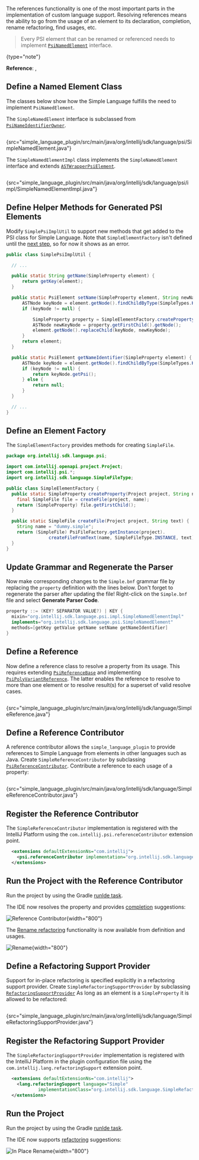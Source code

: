 [//]: # (title: 10. Reference Contributor)

<!-- Copyright 2000-2022 JetBrains s.r.o. and other contributors. Use of this source code is governed by the Apache 2.0 license that can be found in the LICENSE file. -->

<include src="language_and_filetype.md" include-id="custom_language_tutorial_header"></include>

The references functionality is one of the most important parts in the implementation of custom language support.
Resolving references means the ability to go from the usage of an element to its declaration, completion, rename refactoring, find usages, etc.

 >  Every PSI element that can be renamed or referenced needs to implement [`PsiNamedElement`](upsource:///platform/core-api/src/com/intellij/psi/PsiNamedElement.java) interface.
 >
 {type="note"}

**Reference**: [](references_and_resolve.md), [](psi_references.md)

## Define a Named Element Class
The classes below show how the Simple Language fulfills the need to implement `PsiNamedElement`.

The `SimpleNamedElement` interface is subclassed from [`PsiNameIdentifierOwner`](upsource:///platform/core-api/src/com/intellij/psi/PsiNameIdentifierOwner.java).

```java
```
{src="simple_language_plugin/src/main/java/org/intellij/sdk/language/psi/SimpleNamedElement.java"}

The `SimpleNamedElementImpl` class implements the `SimpleNamedElement` interface and extends [`ASTWrapperPsiElement`](upsource:///platform/core-impl/src/com/intellij/extapi/psi/ASTWrapperPsiElement.java).

```java
```
{src="simple_language_plugin/src/main/java/org/intellij/sdk/language/psi/impl/SimpleNamedElementImpl.java"}

## Define Helper Methods for Generated PSI Elements
Modify `SimplePsiImplUtil` to support new methods that get added to the PSI class for Simple Language.
Note that `SimpleElementFactory` isn't defined until the [next step](#define-an-element-factory), so for now it shows as an error.

```java
public class SimplePsiImplUtil {

  // ...

  public static String getName(SimpleProperty element) {
      return getKey(element);
  }

  public static PsiElement setName(SimpleProperty element, String newName) {
      ASTNode keyNode = element.getNode().findChildByType(SimpleTypes.KEY);
      if (keyNode != null) {

          SimpleProperty property = SimpleElementFactory.createProperty(element.getProject(), newName);
          ASTNode newKeyNode = property.getFirstChild().getNode();
          element.getNode().replaceChild(keyNode, newKeyNode);
      }
      return element;
  }

  public static PsiElement getNameIdentifier(SimpleProperty element) {
      ASTNode keyNode = element.getNode().findChildByType(SimpleTypes.KEY);
      if (keyNode != null) {
          return keyNode.getPsi();
      } else {
          return null;
      }
  }

  // ...
}
```

## Define an Element Factory
The `SimpleElementFactory` provides methods for creating `SimpleFile`.

```java
package org.intellij.sdk.language.psi;

import com.intellij.openapi.project.Project;
import com.intellij.psi.*;
import org.intellij.sdk.language.SimpleFileType;

public class SimpleElementFactory {
  public static SimpleProperty createProperty(Project project, String name) {
    final SimpleFile file = createFile(project, name);
    return (SimpleProperty) file.getFirstChild();
  }

  public static SimpleFile createFile(Project project, String text) {
    String name = "dummy.simple";
    return (SimpleFile) PsiFileFactory.getInstance(project).
                createFileFromText(name, SimpleFileType.INSTANCE, text);
  }
}
```

## Update Grammar and Regenerate the Parser
Now make corresponding changes to the `Simple.bnf` grammar file by replacing the `property` definition with the lines below.
Don't forget to regenerate the parser after updating the file!
Right-click on the `Simple.bnf` file and select **Generate Parser Code**.

```java
property ::= (KEY? SEPARATOR VALUE?) | KEY {
  mixin="org.intellij.sdk.language.psi.impl.SimpleNamedElementImpl"
  implements="org.intellij.sdk.language.psi.SimpleNamedElement"
  methods=[getKey getValue getName setName getNameIdentifier]
}
```

## Define a Reference
Now define a reference class to resolve a property from its usage.
This requires extending [`PsiReferenceBase`](upsource:///platform/core-api/src/com/intellij/psi/PsiReferenceBase.java) and implementing [`PsiPolyVariantReference`](upsource:///platform/core-api/src/com/intellij/psi/PsiPolyVariantReference.java).
The latter enables the reference to resolve to more than one element or to resolve result(s) for a superset of valid resolve cases.

```java
```
{src="simple_language_plugin/src/main/java/org/intellij/sdk/language/SimpleReference.java"}

## Define a Reference Contributor
A reference contributor allows the `simple_language_plugin` to provide references to Simple Language from elements in other languages such as Java.
Create `SimpleReferenceContributor` by subclassing [`PsiReferenceContributor`](upsource:///platform/core-api/src/com/intellij/psi/PsiReferenceContributor.java).
Contribute a reference to each usage of a property:

```java
```
{src="simple_language_plugin/src/main/java/org/intellij/sdk/language/SimpleReferenceContributor.java"}

## Register the Reference Contributor
The `SimpleReferenceContributor` implementation is registered with the IntelliJ Platform using the `com.intellij.psi.referenceContributor` extension point.

```xml
  <extensions defaultExtensionNs="com.intellij">
    <psi.referenceContributor implementation="org.intellij.sdk.language.SimpleReferenceContributor"/>
  </extensions>
```

## Run the Project with the Reference Contributor
Run the project by using the Gradle [runIde task](gradle_prerequisites.md#running-a-simple-gradle-based-intellij-platform-plugin).

The IDE now resolves the property and provides [completion](https://www.jetbrains.com/help/idea/auto-completing-code.html#basic_completion) suggestions:

![Reference Contributor](reference_contributor.png){width="800"}

The [Rename refactoring](https://www.jetbrains.com/help/idea/rename-refactorings.html#invoke-rename-refactoring) functionality is now available from definition and usages.

![Rename](rename.png){width="800"}

## Define a Refactoring Support Provider
Support for in-place refactoring is specified explicitly in a refactoring support provider.
Create `SimpleRefactoringSupportProvider` by subclassing [`RefactoringSupportProvider`](upsource:///platform/lang-api/src/com/intellij/lang/refactoring/RefactoringSupportProvider.java)
As long as an element is a `SimpleProperty` it is allowed to be refactored:

```java
```
{src="simple_language_plugin/src/main/java/org/intellij/sdk/language/SimpleRefactoringSupportProvider.java"}

## Register the Refactoring Support Provider
The `SimpleRefactoringSupportProvider` implementation is registered with the IntelliJ Platform in the plugin configuration file using the `com.intellij.lang.refactoringSupport` extension point.

```xml
  <extensions defaultExtensionNs="com.intellij">
    <lang.refactoringSupport language="Simple"
            implementationClass="org.intellij.sdk.language.SimpleRefactoringSupportProvider"/>
  </extensions>
```

## Run the Project
Run the project by using the Gradle [runIde task](gradle_prerequisites.md#running-a-simple-gradle-based-intellij-platform-plugin).

The IDE now supports [refactoring](https://www.jetbrains.com/help/idea/rename-refactorings.html) suggestions:

![In Place Rename](in_place_rename.png){width="800"}
